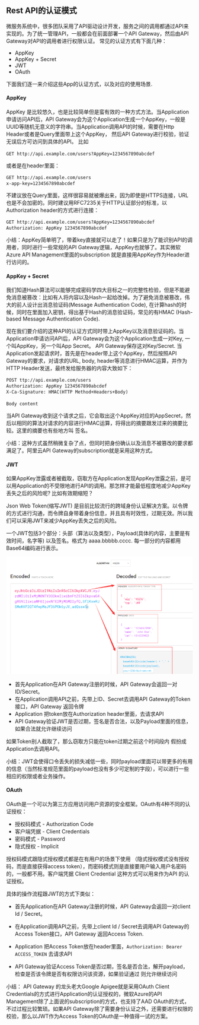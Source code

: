 ## Rest API的认证模式

微服务系统中，很多团队采用了API驱动设计开发，服务之间的调用都通过API来实现的。为了统一管理API，一般都会在前面部署一个API Gateway，然后由API Gateway对API的调用者进行权限认证。 常见的认证方式有下面几种：

- AppKey
- AppKey + Secret
- JWT 
- OAuth

下面我们逐一来介绍这些App的认证方式，以及对应的使用场景.

#### AppKey

AppKey 是比较悠久，也是比较简单但是蛮有效的一种方式方法。当Application申请访问API后，API Gateway会为这个Application生成一个AppKey，一般是UUID等随机无意义的字符串。当Application调用API的时候，需要在Http Header或者是Query里面带上这个AppKey， 然后API Gateway进行校验，验证无误后方可访问到具体的API。 比如

```GET http://api.example.com/users?AppKey=1234567890abcdef```

或者是在header里面：

```shell
GET http://api.example.com/users
x-app-key=1234567890abcdef
```

不建议放在Query里面，这样很容易就被爆出来，因为即使是HTTPS连接，URL也是不会加密的。同时建议用RFC7235关于HTTP认证部分的标准，以Authorization header的方式进行连接：

```
GET http://api.example.com/users?AppKey=1234567890abcdef
Authorization: AppKey 1234567890abcdef
```

小结：AppKey简单明了，带着key直接就可以走了！如果只是为了能识别API的调用者，同时进行一些常规的API Gateway逻辑，AppKey也就够了。其实微软Azure API Management里面的subscription 就是直接用AppKey作为Header进行访问的。



#### AppKey + Secret

我们知道Hash算法可以能够完成密码学四大目标之一的完整性检验，但是不能避免消息被篡改：比如有人将内容以及Hash一起给改掉。为了避免消息被篡改，伟大的前人设计出消息验证码(Message Authentication Code), 在计算hash的时候，同时在里面加入密钥，得出基于Hash的消息验证码，常见的有HMAC (Hash-based Message Authentication Code).  

现在我们要介绍的这种API的认证方式同时带上AppKey以及消息验证码的。当Application申请访问API后，API Gateway会为这个Application生成一对Key, 一个叫AppKey，另一个叫App Secret。 API Gateway保存这对Key/Secret.  当Application发起请求时，首先是在header带上这个AppKey，然后按照API Gateway的要求，对请求的URL, body, header等消息进行HMAC运算，并作为HTTP Header发送，最终发给服务器的内容大致如下：

```Shell
POST ttp://api.example.com/users
Authorization: AppKey 1234567890abcdef
X-Ca-Signature: HMAC(HTTP Method+Headers+Body)

Body content
```

当API Gateway收到这个请求之后，它会取出这个AppKey对应的AppSecret，然后以相同的算法对请求的内容进行HMAC运算，将得出的摘要跟发过来的摘要比较。这里的摘要也有些地方叫 签名。



小结：这种方式虽然稍微复杂了点，但同时把身份确认以及消息不被篡改的要求都满足了。阿里云API Gateway的subscription就是采用这种方式。



#### JWT 

如果AppKey泄露或者被截取，窃取方在Application发现AppKey泄露之前，是可以用Application的不受限地进行API的调用。那怎样才能最低程度地减少AppKey丢失之后的风险呢? 比如有效期缩短？

Json Web Token(缩写JWT) 是目前比较流行的跨域身份认证解决方案。以令牌的方式进行沟通，而令牌自身带着身份信息，并且具有时效性，过期无效。所以我们可以采用JWT来减少AppKey丢失之后的风险。

一个JWT包括3个部分：头部（算法以及类型），Payload(具体的内容，主要是有效时间，名字等) 以及签名。格式为 aaaa.bbbbb.cccc. 每一部分的内容都用Base64编码进行表示。

![](./images/jwt.png)







- 首先Application在API Gateway注册的时候，API Gateway会返回一对ID/Secret。
- 在Application调用API之前，先带上ID、Secret去调用API Gateway的Token接口，API Gateway 返回令牌
- Application 把token放在Authorization header里面，去请求API
- API Gateway验证JWT是否过期，签名是否合法，以及Payload里面的信息，如果合法就允许继续访问



如果Token别人截取了，那么窃取方只能在token过期之前这个时间段内 假扮成Application去调用API。



小结：JWT会使得口令丢失的损失减低一些，同时payload里面可以带更多的有用的信息（当然标准规范里面的payload也没有多少可定制的字段），可以进行一些相应的权限或者业务操作。



#### OAuth

OAuth是一个可以为第三方应用访问用户资源的安全框架。OAuth有4种不同的认证授权：

- 授权码模式 - Authorization Code
- 客户端凭据 - Client Credentials
- 密码模式 - Password
- 隐式授权 - Implicit 

授权码模式跟隐式授权模式都是在有用户的场景下使用 （隐式授权模式没有授权码，而是直接获得access token），而密码模式则是直接要用户输入用户名密码的，一般都不用。客户端凭据 Client Credential 这种方式可以用来作为API 的认证授权。

具体的操作流程跟JWT的方式下类似：

- 首先Application在API Gateway注册的时候，API Gateway会返回一对client Id / Secret。
- 在Application调用API之前，先带上client Id / Secret去调用API Gateway的Access Token接口，API Gateway 返回Access Token. 
- Application 把Access Token放在header里面，`Authorization: Bearer ACCESS_TOKEN` 去请求API

- API Gateway验证Access Token是否过期，签名是否合法，解开payload，检查是否该令牌是否有权限访问该资源，如果验证通过 则允许继续访问

小结： API Gateway 的龙头老大Google Apigee就是采用OAuth Client Credentials的方式进行Application的认证授权的，微软Azure的API Management除了上面说的subscription的方式，也支持了AAD OAuth的方式，不过过程比较繁琐。如果API Gateway除了需要身份认证之外，还需要进行权限的校验，那么以JWT作为Access Token的OAuth是一种值得一试的方案。

